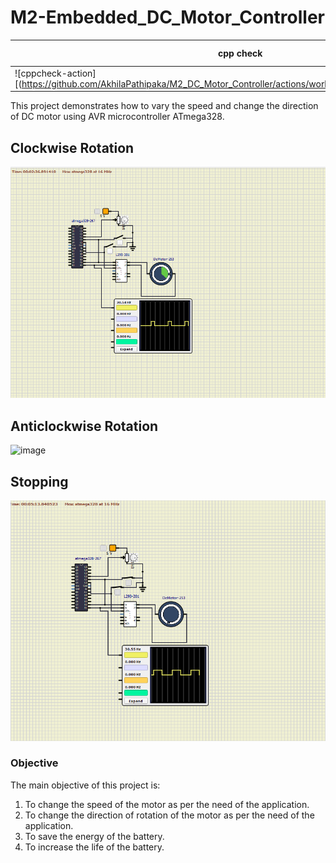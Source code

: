 # M2-Embedded_DC_Motor_Controller

cpp check  | code inspector  | github inspector
---------  | -------         |  -----
![cppcheck-action] [(https://github.com/AkhilaPathipaka/M2_DC_Motor_Controller/actions/workflows/cppcheck.yml/badge.svg)]|![](https://api.codiga.io/project/30305/status/svg)  | ![](https://github.com/vai312/M2-Embedded_DC_Motor_Controller/actions/workflows/git_inspector.yml/badge.svg)


This project demonstrates how to vary the speed and change the direction of DC motor using AVR microcontroller ATmega328.
## Clockwise Rotation
![](https://github.com/vai312/M2-Embedded_DC_Motor_Controller/blob/main/3_Implementation/simulation/clockwise%20rotation.png?raw=true)

## Anticlockwise Rotation
 ![image](https://user-images.githubusercontent.com/94313273/144435766-9865039a-c2c7-4991-9fb0-0a87850a121e.png)

## Stopping
![](https://github.com/vai312/M2-Embedded_DC_Motor_Controller/blob/main/3_Implementation/simulation/stop.png?raw=true)

### Objective
The main objective of this project is:

1. To change the speed of the motor as per the need of the application.
2. To change the direction of rotation of the motor as per the need of the application.
3. To save the energy of the battery.
4. To increase the life of the battery.



